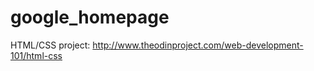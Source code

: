 google_homepage
===============
HTML/CSS project: http://www.theodinproject.com/web-development-101/html-css
